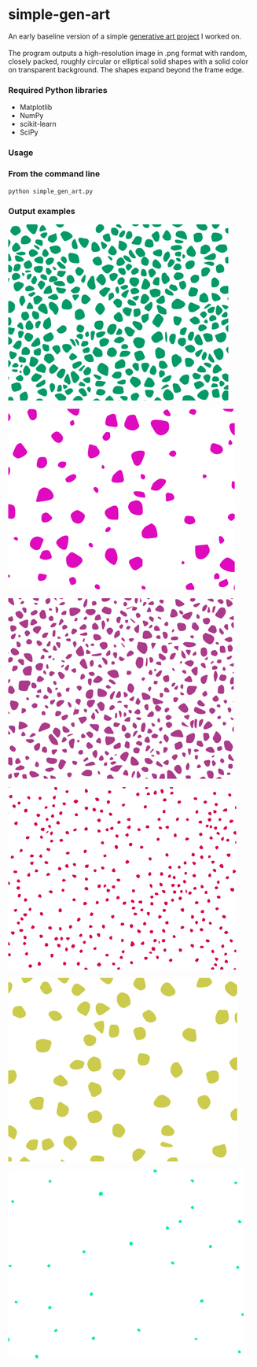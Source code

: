 # simple-gen-art

An early baseline version of a simple [generative art project](https://goodnightthief.com/) I worked on. 
<br><br>
The program outputs a high-resolution image in .png format with random, closely packed, roughly circular or elliptical solid shapes with a solid color on transparent background. The shapes expand beyond the frame edge.

<h3>Required Python libraries</h3>

+ Matplotlib
+ NumPy
+ scikit-learn
+ SciPy

<h3>Usage</h2>

<h3>From the command line</h3>

`python simple_gen_art.py`

<h3>Output examples</h3>

![Example #1](https://github.com/m1ev/simple-gen-art/blob/main/readme_assets/1.jpg)

![Example #2](https://github.com/m1ev/simple-gen-art/blob/main/readme_assets/2.jpg)

![Example #3](https://github.com/m1ev/simple-gen-art/blob/main/readme_assets/3.jpg)

![Example #4](https://github.com/m1ev/simple-gen-art/blob/main/readme_assets/4.jpg)

![Example #5](https://github.com/m1ev/simple-gen-art/blob/main/readme_assets/5.jpg)

![Example #6](https://github.com/m1ev/simple-gen-art/blob/main/readme_assets/6.jpg)


